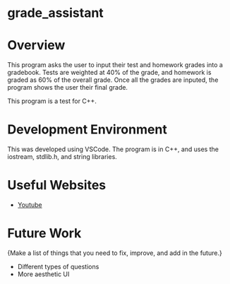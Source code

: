# grade_assistant
# Overview


This program asks the user to input their test and homework grades into a gradebook. Tests are weighted at 40% of the grade, and homework is graded as 60% of the overall grade. Once all the grades are inputed, the program shows the user their final grade.

This program is a test for C++.


# Development Environment
This was developed using VSCode. The program is in C++, and uses the iostream, stdlib.h, and string libraries.

# Useful Websites


* [Youtube]([http://url.link.goes.here](https://www.youtube.com/watch?v=vLnPwxZdW4Y))


# Future Work

{Make a list of things that you need to fix, improve, and add in the future.}
* Different types of questions
* More aesthetic UI

